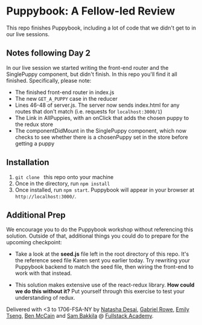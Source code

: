 # Puppybook: A Fellow-led Review

This repo finishes Puppybook, including a lot of code that we didn't get to in our live sessions.

## Notes following Day 2

In our live session we started writing the front-end router and the SinglePuppy component, but didn't finish. In this repo you'll find it all finished. Specifically, please note:

* The finished front-end router in index.js
* The new ```GET_A_PUPPY``` case in the reducer
* Lines 46-48 of server.js. The server now sends index.html for any routes that don't match (i.e. requests for ```localhost:3000/1```)
* The Link in AllPuppies, with an onClick that adds the chosen puppy to the redux store
* The componentDidMount in the SinglePuppy component, which now checks to see whether there is a chosenPuppy set in the store before getting a puppy

## Installation

1. ```git clone ``` this repo onto your machine
2. Once in the directory, run ```npm install```
3. Once installed, run ```npm start```. Puppybook will appear in your browser at ```http://localhost:3000/```.

## Additional Prep

We encourage you to do the Puppybook workshop without referencing this solution. Outside of that, additional things you could do to prepare for the upcoming checkpoint:

* Take a look at the **seed.js** file left in the root directory of this repo. It's the reference seed file Karen sent you earlier today. Try rewriting your Puppybook backend to match the seed file, then wiring the front-end to work with that instead.

* This solution makes extensive use of the react-redux library. **How could we do this without it?** Put yourself through this exercise to test your understanding of redux.

Delivered with <3 to 1706-FSA-NY by [Natasha Desai](https://github.com/tashadesai/), [Gabriel Rowe](https://github.com/gabrielwr), [Emily Tseng](https://github.com/emtseng), [Ben McCain](https://github.com/benjmac) and [Sam Bakkila](https://github.com/sbakkila) @ [Fullstack Academy](https://github.com/FullstackAcademy/).
